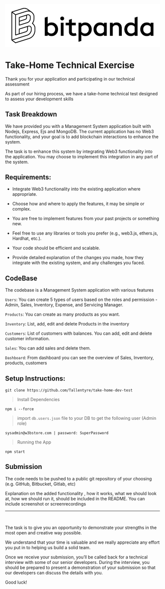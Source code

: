 
<div style="align-items:center">
  <img src="cover.png"><br>
    <h1> Take-Home Technical Exercise</h1>
</div>

Thank you for your application and participating in our technical assessment


As part of our hiring process, we have a take-home technical test designed to assess your development skills 

## Task Breakdown

We have provided you with a Management System application built with Nodejs, Express, Ejs and MongoDB. The current application has no Web3 functionality, and your goal is to add blockchain interactions to enhance the system.


The task is to enhance this system by integrating Web3 functionality into the application. You may choose to implement this integration in any part of the system.


## Requirements:

- Integrate Web3 functionality into the existing application where appropriate.

- Choose how and where to apply the features, it may be simple or complex.

- You are free to implement features from your past projects or something new.

- Feel free to use any libraries or tools you prefer (e.g., web3.js, ethers.js, Hardhat, etc.).

- Your code should be efficient and scalable.


- Provide detailed explanation of the changes you made, how they integrate with the existing system, and any challenges you faced.


## CodeBase

The codebase is a Management System application with various features 

`Users`: You can create 5 types of users based on the roles and permission - Admin, Sales, Inventory, Expense, and Servicing Manager. 

`Products`: You can create as many products as you want.

`Inventory`: List, add, edit and delete Products in the inventory

`Customers`: List of customers with balances. You can add, edit and delete customer information. 

`Sales`: You can add sales and delete them. 

`Dashboard`: From dashboard you can see the overview of Sales, Inventory, products, customers

## Setup Instructions:

```
git clone https://github.com/Tallentyre/take-home-dev-test
```

> Install Dependencies 

```
npm i --force
``` 



> import `db.users.json` file to your DB to get the following user (Admin role)



```
sysadmin@w3bstore.com | password: SuperPassword
```


> Running the App

```
npm start
```



## Submission

The code needs to be pushed to a public git repository of your choosing (e.g. GitHub, Bitbucket, Gitlab, etc)


Explanation on the added functionality , how it works, what we should look at, how we should run it, should be included in the README. You can include screenshot or screenrecordings


<hr><br>


The task is to give you an opportunity to demonstrate your strengths in the most open and creative way possible.

We understand that your time is valuable and we really appreciate any effort you put in to helping us build a solid team.


Once we receive your submission, you’ll be called back for a technical interview with some of our senior developers. 
During the interview, you should be prepared to present a demonstration of your submission so that our developers can discuss the details with you. 


Good luck!
